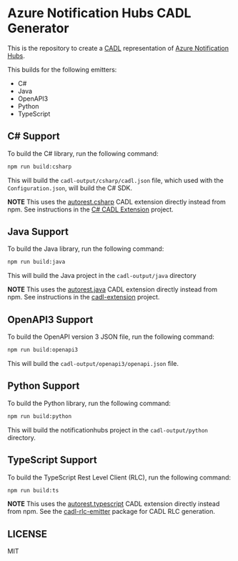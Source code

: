 # Azure Notification Hubs CADL Generator

This is the repository to create a [CADL](https://github.com/microsoft/cadl/) representation of [Azure Notification Hubs](https://aka.ms/nh-rest-api).

This builds for the following emitters:

- C#
- Java
- OpenAPI3
- Python
- TypeScript

## C# Support

To build the C# library, run the following command:

```bash
npm run build:csharp
```

This will build the `cadl-output/csharp/cadl.json` file, which used with the `Configuration.json`, will build the C# SDK.

**NOTE** This uses the [autorest.csharp](https://github.com/Azure/autorest.csharp/) CADL extension directly instead from npm.  See instructions in the [C# CADL Extension](https://github.com/Azure/autorest.csharp/tree/feature/v3/src/CADL.Extension) project.

## Java Support

To build the Java library, run the following command:

```bash
npm run build:java
```

This will build the Java project in the `cadl-output/java` directory

**NOTE** This uses the [autorest.java](https://github.com/Azure/autorest.java/) CADL extension directly instead from npm.  See instructions in the [cadl-extension](https://github.com/Azure/autorest.java/tree/main/cadl-extension) project.

## OpenAPI3 Support

To build the OpenAPI version 3 JSON file, run the following command:

```bash
npm run build:openapi3
```

This will build the `cadl-output/openapi3/openapi.json` file.

## Python Support

To build the Python library, run the following command:

```bash
npm run build:python
```

This will build the notificationhubs project in the `cadl-output/python` directory.

## TypeScript Support

To build the TypeScript Rest Level Client (RLC), run the following command:

```bash
npm run build:ts
```

**NOTE** This uses the [autorest.typescript](https://github.com/Azure/autorest.typescript/) CADL extension directly instead from npm.  See the [cadl-rlc-emitter](https://github.com/Azure/autorest.typescript/tree/cadl-integration/packages/cadl-rlc-emitter) package for CADL RLC generation.

## LICENSE

MIT

